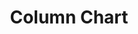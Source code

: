 ---
layout: article
title: Column Chart
menu_title: Column Chart
description: Information über Peakboard Designer Column Chart Control.
lang: de
weight: 650
ref: con-650
redirect_from:
---